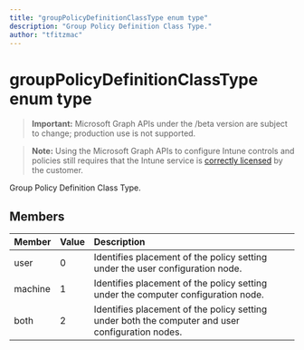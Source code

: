 ```yaml
---
title: "groupPolicyDefinitionClassType enum type"
description: "Group Policy Definition Class Type."
author: "tfitzmac"
---
```


# groupPolicyDefinitionClassType enum type

> **Important:** Microsoft Graph APIs under the /beta version are subject to change; production use is not supported.

> **Note:** Using the Microsoft Graph APIs to configure Intune controls and policies still requires that the Intune service is [correctly licensed](https://go.microsoft.com/fwlink/?linkid=839381) by the customer.

Group Policy Definition Class Type.

## Members
|Member|Value|Description|
|:---|:---|:---|
|user|0|Identifies placement of the policy setting under the user configuration node.|
|machine|1|Identifies placement of the policy setting under the computer configuration node.|
|both|2|Identifies placement of the policy setting under both the computer and user configuration nodes.|



